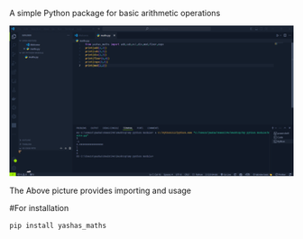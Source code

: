 A simple Python package for basic arithmetic operations

![Python Package](https://raw.githubusercontent.com/Yashas-DR/Arithmetic-python-package-/refs/heads/main/python_screenshot.png)

The Above picture provides importing and usage 

#For installation 
```bash
pip install yashas_maths
